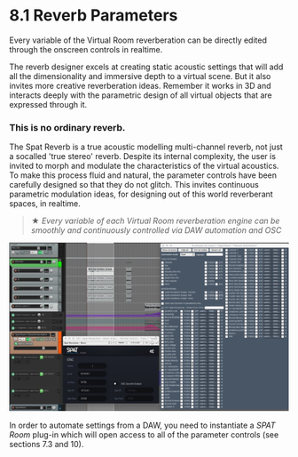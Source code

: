 # 8.1 Reverb Parameters

Every variable of the Virtual Room reverberation can be directly edited through
the onscreen controls in realtime.

The reverb designer excels at creating static acoustic settings that will add all the
dimensionality and immersive depth to a virtual scene. But it also invites more creative reverberation ideas. Remember it works in 3D and interacts deeply with the
parametric design of all virtual objects that are expressed through it.

### **This is no ordinary reverb.**

The Spat Reverb is a true acoustic modelling multi-channel reverb, not just a socalled 'true stereo' reverb. Despite its internal complexity, the user is invited to
morph and modulate the characteristics of the virtual acoustics. To make this
process fluid and natural, the parameter controls have been carefully designed so
that they do not glitch. This invites continuous parametric modulation ideas, for designing out of this world reverberant spaces, in realtime.

> ★ _Every variable of each Virtual Room reverberation engine can be smoothly and
continuously controlled via DAW automation and OSC_


![](include/SpatRevolution_UserGuide_-144.jpg)

In order to automate settings from a DAW, you need to instantiate a _SPAT Room_
plug-in which will open access to all of the parameter controls (see sections 7.3
and 10).

